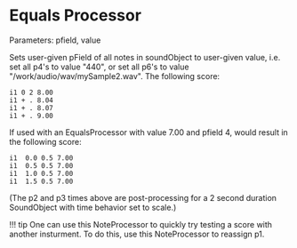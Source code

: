 # Equals Processor

Parameters: pfield, value

Sets user-given pField of all notes in soundObject to user-given value,
i.e. set all p4's to value "440", or set all p6's to value
"/work/audio/wav/mySample2.wav". The following score:

```csound-sco 
i1 0 2 8.00
i1 + . 8.04
i1 + . 8.07
i1 + . 9.00    
```

If used with an EqualsProcessor with value 7.00 and pfield 4, would
result in the following score:

```csound-sco 
i1  0.0 0.5 7.00
i1  0.5 0.5 7.00
i1  1.0 0.5 7.00
i1  1.5 0.5 7.00
```

(The p2 and p3 times above are post-processing for a 2 second duration
SoundObject with time behavior set to scale.)

!!! tip
    One can use this NoteProcessor to quickly try testing a score with
    another insturment. To do this, use this NoteProcessor to reassign p1.
